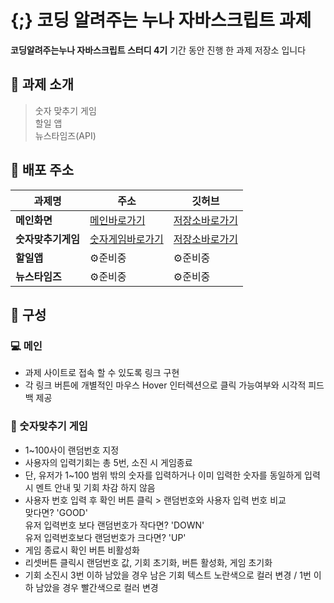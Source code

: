 # {;} 코딩 알려주는 누나 자바스크립트 과제

**코딩알려주는누나 자바스크립트 스터디 4기** 기간 동안 진행 한 과제 저장소 입니다
<br>

## 📍 과제 소개

> 숫자 맞추기 게임 <br>
> 할일 앱 <br>
> 뉴스타임즈(API) <br>

## 🔗 배포 주소

| 과제명             | 주소                                                             | 깃허브                                                                           |
| ------------------ | ---------------------------------------------------------------- | -------------------------------------------------------------------------------- |
| **메인화면**       | [메인바로가기](https://projectnoona.netlify.app/)                | [저장소바로가기](https://github.com/YunheeAhn/noonaProject/blob/main/index.html) |
| **숫자맞추기게임** | [숫자게임바로가기](https://projectnoona.netlify.app/numbergame/) | [저장소바로가기](https://github.com/YunheeAhn/noonaProject/tree/main/numberGame) |
| **할일앱**         | ⚙️준비중                                                         | ⚙️준비중                                                                         |
| **뉴스타임즈**     | ⚙️준비중                                                         | ⚙️준비중                                                                         |

## 📂 구성

### 💻 메인

- 과제 사이트로 접속 할 수 있도록 링크 구현
- 각 링크 버튼에 개별적인 마우스 Hover 인터렉션으로 클릭 가능여부와 시각적 피드백 제공

### 🎯 숫자맞추기 게임

- 1~100사이 랜덤번호 지정
- 사용자의 입력기회는 총 5번, 소진 시 게임종료
- 단, 유저가 1~100 범위 밖의 숫자를 입력하거나 이미 입력한 숫자를 동일하게 입력시 멘트 안내 및 기회 차감 하지 않음
- 사용자 번호 입력 후 확인 버튼 클릭 > 랜덤번호와 사용자 입력 번호 비교 <br>
  맞다면? 'GOOD' <br> 유저 입력번호 보다 랜덤번호가 작다면? 'DOWN' <br> 유저 입력번호보다 랜덤번호가 크다면? 'UP'
- 게임 종료시 확인 버튼 비활성화
- 리셋버튼 클릭시 랜덤번호 값, 기회 초기화, 버튼 활성화, 게임 초기화
- 기회 소진시 3번 이하 남았을 경우 남은 기회 텍스트 노란색으로 컬러 변경 / 1번 이하 남았을 경우 빨간색으로 컬러 변경
